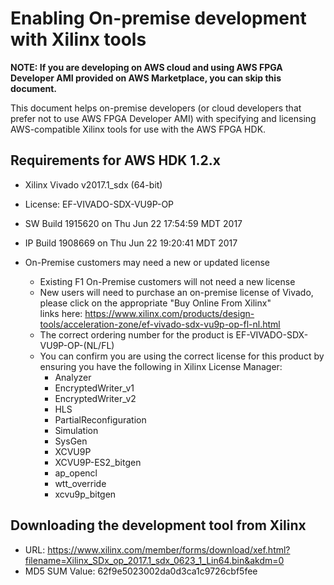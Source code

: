 
# Enabling On-premise development with Xilinx tools

**NOTE: If you are developing on AWS cloud and using AWS FPGA Developer AMI provided on AWS Marketplace, you can skip this document.**

This document helps on-premise developers (or cloud developers that prefer not to use AWS FPGA Developer AMI) with specifying and licensing AWS-compatible Xilinx tools for use with the AWS FPGA HDK.


<a name="requirements"></a>
## Requirements for AWS HDK 1.2.x
 * Xilinx Vivado v2017.1_sdx (64-bit)
 * License: EF-VIVADO-SDX-VU9P-OP
 * SW Build 1915620 on Thu Jun 22 17:54:59 MDT 2017
 * IP Build 1908669 on Thu Jun 22 19:20:41 MDT 2017

 * On-Premise customers may need a new or updated license
    * Existing F1 On-Premise customers will not need a new license
    * New users will need to purchase an on-premise license of Vivado, please click on the appropriate "Buy Online From Xilinx"   
      links here: https://www.xilinx.com/products/design-tools/acceleration-zone/ef-vivado-sdx-vu9p-op-fl-nl.html
    * The correct ordering number for the product is EF-VIVADO-SDX-VU9P-OP-(NL/FL)
    * You can confirm you are using the correct license for this product by ensuring you have the following in Xilinx License Manager:
       * Analyzer
       * EncryptedWriter_v1
       * EncryptedWriter_v2
       * HLS
       * PartialReconfiguration
       * Simulation
       * SysGen
       * XCVU9P
       * XCVU9P-ES2_bitgen
       * ap_opencl
       * wtt_override
       * xcvu9p_bitgen

<a name="download"></a>
## Downloading the development tool from Xilinx

 * URL: https://www.xilinx.com/member/forms/download/xef.html?filename=Xilinx_SDx_op_2017.1_sdx_0623_1_Lin64.bin&akdm=0
 * MD5 SUM Value: 62f9e5023002da0d3ca1c9726cbf5fee

